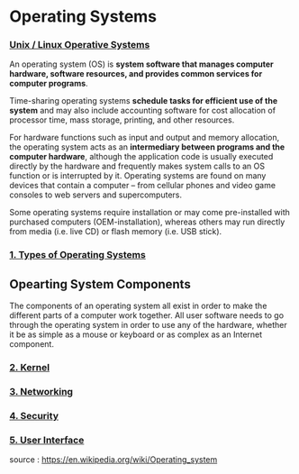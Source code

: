 # Operating Systems


### [Unix / Linux Operative Systems]()

An operating system (OS) is **system software that manages computer hardware, software resources, and provides common services for computer programs**.

Time-sharing operating systems **schedule tasks for efficient use of the system** and may also include accounting software for cost allocation of processor time, mass storage, printing, and other resources.

For hardware functions such as input and output and memory allocation, the operating system acts as an **intermediary between programs and the computer hardware**, although the application code is usually executed directly by the hardware and frequently makes system calls to an OS function or is interrupted by it. Operating systems are found on many devices that contain a computer – from cellular phones and video game consoles to web servers and supercomputers.

Some operating systems require installation or may come pre-installed with purchased computers (OEM-installation), whereas others may run directly from media (i.e. live CD) or flash memory (i.e. USB stick). 

### [1. Types of Operating Systems](https://github.com/CatalaniCD/computer_science/blob/main/6.%20operating_systems/types.md)

## Opearting System Components

The components of an operating system all exist in order to make the different parts of a computer work together. All user software needs to go through the operating system in order to use any of the hardware, whether it be as simple as a mouse or keyboard or as complex as an Internet component.

### [2. Kernel](https://github.com/CatalaniCD/computer_science/blob/main/6.%20operating_systems/kernel.md)

### [3. Networking](https://github.com/CatalaniCD/computer_science/blob/main/6.%20operating_systems/networking.md)

### [4. Security](https://github.com/CatalaniCD/computer_science/blob/main/6.%20operating_systems/security.md)

### [5. User Interface](https://github.com/CatalaniCD/computer_science/blob/main/6.%20operating_systems/user_interface.md)
      
source : https://en.wikipedia.org/wiki/Operating_system
